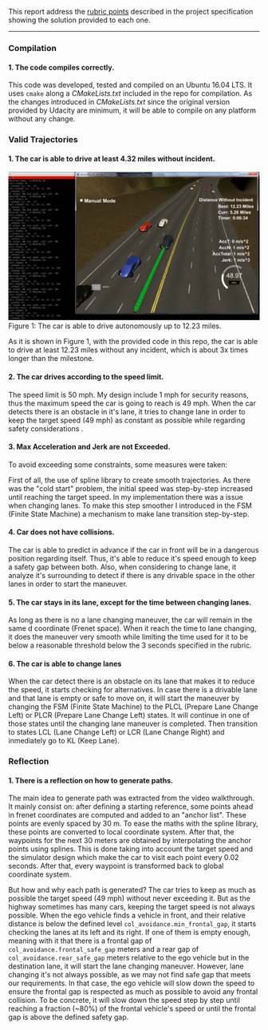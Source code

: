 This report address the [rubric points](https://review.udacity.com/#!/rubrics/1020/view) described in the project specification showing the solution provided to each one.

---

### Compilation


#### 1. The code compiles correctly.

This code was developed, tested and compiled on an Ubuntu 16.04 LTS. It uses `cmake` along a *CMakeLists.txt* included in the repo for compilation. As the changes introduced in *CMakeLists.txt* since the original version provided by Udacity are minimum, it will be able to compile on any platform without any change.


### Valid Trajectories

#### 1. The car is able to drive at least 4.32 miles without incident.

![Figure 1](./img/challenge_completed.png)
Figure 1: The car is able to drive autonomously up to 12.23 miles.

As it is shown in Figure 1, with the provided code in this repo, the car is able to drive at least 12.23 miles without any incident, which is about 3x times longer than the milestone.

#### 2. The car drives according to the speed limit.

The speed limit is 50 mph. My design include 1 mph for security reasons, thus the maximum speed the car is going to reach is 49 mph. When the car detects there is an obstacle in it's lane, it tries to change lane in order to keep the target speed (49 mph) as constant as possible while regarding safety considerations	.

#### 3. Max Acceleration and Jerk are not Exceeded.

To avoid exceeding some constraints, some measures were taken:

First of all, the use of spline library to create smooth trajectories.
As there was the "cold start" problem, the initial speed was step-by-step increased until reaching the target speed.
In my implementation there was a issue when changing lanes. To make this step smoother I introduced in the FSM (Finite State Machine) a mechanism to make lane transition step-by-step.

#### 4. Car does not have collisions.

The car is able to predict in advance if the car in front will be in a dangerous position regarding itself. Thus, it's able to reduce it's speed enough to keep a safety gap between both. Also, when considering to change lane, it analyze it's surrounding to detect if there is any drivable space in the other lanes in order to start the maneuver.

#### 5. The car stays in its lane, except for the time between changing lanes.

As long as there is no a lane changing maneuver, the car will remain in the same d coordinate (Frenet space). When it reach the time to lane changing, it does the maneuver very smooth while limiting the time used for it to be below a reasonable threshold below the 3 seconds specified in the rubric.

#### 6. The car is able to change lanes

When the car detect there is an obstacle on its lane that makes it to reduce the speed, it starts checking for alternatives. In case there is a drivable lane and that lane is empty or safe to move on, it will start the maneuver by changing the FSM (Finite State Machine) to the PLCL (Prepare Lane Change Left) or PLCR (Prepare Lane Change Left) states. It will continue in one of those states until the changing lane maneuver is completed. Then transition to states LCL (Lane Change Left) or LCR (Lane Change Right) and inmediately go to KL (Keep Lane).



### Reflection

#### 1. There is a reflection on how to generate paths.

The main idea to generate path was extracted from the video walkthrough. It mainly consist on: after defining a starting reference, some points ahead in frenet coordinates are computed and added to an "anchor list". These points are evenly spaced by 30 m. To ease the maths with the spline library, these points are converted to local coordinate system. After that, the waypoints for the next 30 meters are obtained by interpolating the anchor points using splines. This is done taking into account the target speed and the simulator design which make the car to visit each point every 0.02 seconds. After that, every waypoint is transformed back to global coordinate system.

But how and why each path is generated? The car tries to keep as much as possible the target speed (49 mph) without never exceeding it. But as the highway sometimes has many cars, keeping the target speed is not always possible. When the ego vehicle finds a vehicle in front, and their relative distance is below the defined level ```col_avoidance.min_frontal_gap```, it starts checking the lanes at its left and its right. If one of them is empty enough, meaning with it that there is a frontal gap of ```col_avoidance.frontal_safe_gap``` meters and a rear gap of ```col_avoidance.rear_safe_gap``` meters relative to the ego vehicle but in the destination lane, it will start the lane changing maneuver. However, lane changing it's not always possible, as we may not find safe gap that meets our requirements. In that case, the ego vehicle will slow down the speed to ensure the frontal gap is respected as much as possible to avoid any frontal collision. To be concrete, it will slow down the speed step by step until reaching a fraction (~80%) of the frontal vehicle's speed or until the frontal gap is above the defined safety gap.